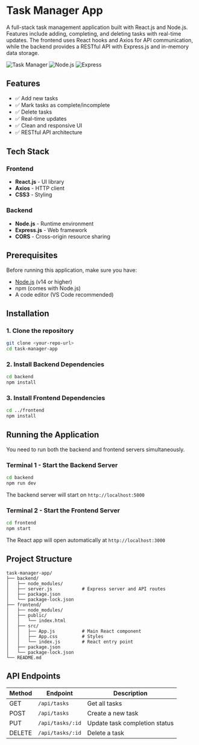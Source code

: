 # Task Manager App

A full-stack task management application built with React.js and Node.js. Features include adding, completing, and deleting tasks with real-time updates. The frontend uses React hooks and Axios for API communication, while the backend provides a RESTful API with Express.js and in-memory data storage.

![Task Manager](https://img.shields.io/badge/React-18.x-blue) ![Node.js](https://img.shields.io/badge/Node.js-14%2B-green) ![Express](https://img.shields.io/badge/Express-4.x-lightgrey)

## Features

- ✅ Add new tasks
- ✅ Mark tasks as complete/incomplete
- ✅ Delete tasks
- ✅ Real-time updates
- ✅ Clean and responsive UI
- ✅ RESTful API architecture

## Tech Stack

### Frontend
- **React.js** - UI library
- **Axios** - HTTP client
- **CSS3** - Styling

### Backend
- **Node.js** - Runtime environment
- **Express.js** - Web framework
- **CORS** - Cross-origin resource sharing

## Prerequisites

Before running this application, make sure you have:

- [Node.js](https://nodejs.org/) (v14 or higher)
- npm (comes with Node.js)
- A code editor (VS Code recommended)

## Installation

### 1. Clone the repository

```bash
git clone <your-repo-url>
cd task-manager-app
```

### 2. Install Backend Dependencies

```bash
cd backend
npm install
```

### 3. Install Frontend Dependencies

```bash
cd ../frontend
npm install
```

## Running the Application

You need to run both the backend and frontend servers simultaneously.

### Terminal 1 - Start the Backend Server

```bash
cd backend
npm run dev
```

The backend server will start on `http://localhost:5000`

### Terminal 2 - Start the Frontend Server

```bash
cd frontend
npm start
```

The React app will open automatically at `http://localhost:3000`

## Project Structure

```
task-manager-app/
├── backend/
│   ├── node_modules/
│   ├── server.js           # Express server and API routes
│   ├── package.json
│   └── package-lock.json
├── frontend/
│   ├── node_modules/
│   ├── public/
│   │   └── index.html
│   ├── src/
│   │   ├── App.js          # Main React component
│   │   ├── App.css         # Styles
│   │   └── index.js        # React entry point
│   ├── package.json
│   └── package-lock.json
└── README.md
```

## API Endpoints

| Method | Endpoint | Description |
|--------|----------|-------------|
| GET | `/api/tasks` | Get all tasks |
| POST | `/api/tasks` | Create a new task |
| PUT | `/api/tasks/:id` | Update task completion status |
| DELETE | `/api/tasks/:id` | Delete a task |

